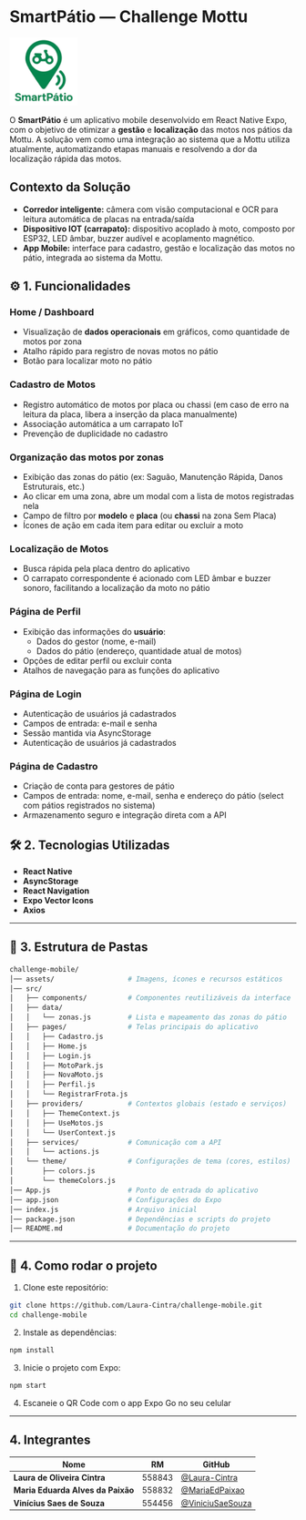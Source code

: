 # SmartPátio — Challenge Mottu

<img src="assets/logo-app.png" alt="Logo do Projeto" width="120" height="120">

O **SmartPátio** é um aplicativo mobile desenvolvido em React Native Expo, com o objetivo de otimizar a **gestão** e **localização** das motos nos pátios da Mottu. A solução vem como uma integração ao sistema que a Mottu utiliza atualmente, automatizando etapas manuais e resolvendo a dor da localização rápida das motos. 

## Contexto da Solução

- **Corredor inteligente:** câmera com visão computacional e OCR para leitura automática de placas na entrada/saída
- **Dispositivo IOT (carrapato):** dispositivo acoplado à moto, composto por ESP32, LED âmbar, buzzer audível e acoplamento magnético.
- **App Mobile:** interface para cadastro, gestão e localização das motos no pátio, integrada ao sistema da Mottu.

## ⚙️ 1. Funcionalidades

### **Home / Dashboard**
- Visualização de **dados operacionais** em gráficos, como quantidade de motos por zona
- Atalho rápido para registro de novas motos no pátio
- Botão para localizar moto no pátio

### **Cadastro de Motos**
- Registro automático de motos por placa ou chassi (em caso de erro na leitura da placa, libera a inserção da placa manualmente)
- Associação automática a um carrapato IoT
- Prevenção de duplicidade no cadastro

### **Organização das motos por zonas**
- Exibição das zonas do pátio (ex: Saguão, Manutenção Rápida, Danos Estruturais, etc.)
- Ao clicar em uma zona, abre um modal com a lista de motos registradas nela
- Campo de filtro por **modelo** e **placa** (ou **chassi** na zona Sem Placa)
- Ícones de ação em cada item para editar ou excluir a moto

### **Localização de Motos**
- Busca rápida pela placa dentro do aplicativo
- O carrapato correspondente é acionado com LED âmbar e buzzer sonoro, facilitando a localização da moto no pátio

### **Página de Perfil**
- Exibição das informações do **usuário**:
  - Dados do gestor (nome, e-mail)
  - Dados do pátio (endereço, quantidade atual de motos)
- Opções de editar perfil ou excluir conta
- Atalhos de navegação para as funções do aplicativo

### **Página de Login**
- Autenticação de usuários já cadastrados
- Campos de entrada: e-mail e senha
- Sessão mantida via AsyncStorage
- Autenticação de usuários já cadastrados

### **Página de Cadastro**
- Criação de conta para gestores de pátio
- Campos de entrada: nome, e-mail, senha e endereço do pátio (select com pátios registrados no sistema)
- Armazenamento seguro e integração direta com a API

## 🛠 2. Tecnologias Utilizadas

- **React Native** 
- **AsyncStorage**
- **React Navigation**
- **Expo Vector Icons**
- **Axios**

---

## 📂 3. Estrutura de Pastas
```bash
challenge-mobile/
│── assets/                  # Imagens, ícones e recursos estáticos
│── src/
│   ├── components/          # Componentes reutilizáveis da interface
│   ├── data/
│   │   └── zonas.js         # Lista e mapeamento das zonas do pátio
│   ├── pages/               # Telas principais do aplicativo
│   │   ├── Cadastro.js
│   │   ├── Home.js
│   │   ├── Login.js
│   │   ├── MotoPark.js
│   │   ├── NovaMoto.js
│   │   ├── Perfil.js
│   │   └── RegistrarFrota.js
│   ├── providers/           # Contextos globais (estado e serviços)
│   │   ├── ThemeContext.js
│   │   ├── UseMotos.js
│   │   └── UserContext.js
│   ├── services/            # Comunicação com a API
│   │   └── actions.js
│   └── theme/               # Configurações de tema (cores, estilos)
│       ├── colors.js
│       └── themeColors.js
│── App.js                   # Ponto de entrada do aplicativo
│── app.json                 # Configurações do Expo
│── index.js                 # Arquivo inicial
│── package.json             # Dependências e scripts do projeto
│── README.md                # Documentação do projeto
```
--- 

## 🚀 4. Como rodar o projeto

1. Clone este repositório:

```bash
git clone https://github.com/Laura-Cintra/challenge-mobile.git
cd challenge-mobile
```

2. Instale as dependências:

```bash
npm install
```

3. Inicie o projeto com Expo:

```bash
npm start
```

4. Escaneie o QR Code com o app Expo Go no seu celular
---

## 4. Integrantes

| Nome                              | RM     | GitHub                                             |
| --------------------------------- | ------ | -------------------------------------------------- |
| **Laura de Oliveira Cintra**      | 558843 | [@Laura-Cintra](https://github.com/Laura-Cintra)   |
| **Maria Eduarda Alves da Paixão** | 558832 | [@MariaEdPaixao](https://github.com/MariaEdPaixao) |
| **Vinícius Saes de Souza**        | 554456 | [@ViniciuSaeSouza](https://github.com/ViniciuSaeSouza) |
